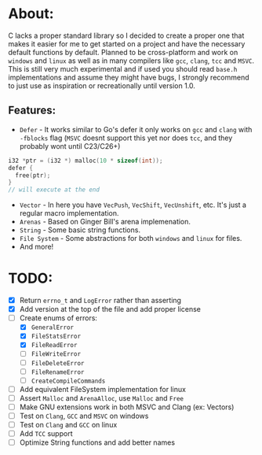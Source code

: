 # About:
C lacks a proper standard library so I decided to create a proper one that makes it easier for me to get started on a project
and have the necessary default functions by default. 
Planned to be cross-platform and work on `windows` and `linux` as well as in many compilers like `gcc`, `clang`, `tcc` and `MSVC`.
This is still very much experimental and if used you should read `base.h` implementations and assume they might have bugs, I strongly
recommend to just use as inspiration or recreationally until version 1.0.

## Features:
- `Defer` - It works similar to Go's defer it only works on `gcc` and `clang` with `-fblocks` flag (`MSVC` doesnt support this yet nor does `tcc`, and they probably wont until C23/C26+)
```c 
i32 *ptr = (i32 *) malloc(10 * sizeof(int));
defer {
  free(ptr);
}
// will execute at the end
```
- `Vector` - In here you have `VecPush`, `VecShift`, `VecUnshift`, etc. It's just a regular macro implementation.
- `Arenas` - Based on Ginger Bill's arena implemenation.
- `String` - Some basic string functions.
- `File System` - Some abstractions for both `windows` and `linux` for files.
- And more!

# TODO:
- [x] Return `errno_t` and `LogError` rather than asserting
- [x] Add version at the top of the file and add proper license
- [ ] Create enums of errors:
    - [x] `GeneralError`
    - [x] `FileStatsError`
    - [x] `FileReadError`
    - [ ] `FileWriteError`
    - [ ] `FileDeleteError`
    - [ ] `FileRenameError`
    - [ ] `CreateCompileCommands`
- [ ] Add equivalent FileSystem implementation for linux
- [ ] Assert `Malloc` and `ArenaAlloc`, use `Malloc` and `Free`
- [ ] Make GNU extensions work in both MSVC and Clang (ex: Vectors)
- [ ] Test on `Clang`, `GCC` and `MSVC` on windows
- [ ] Test on `Clang` and `GCC` on linux
- [ ] Add `TCC` support
- [ ] Optimize String functions and add better names
